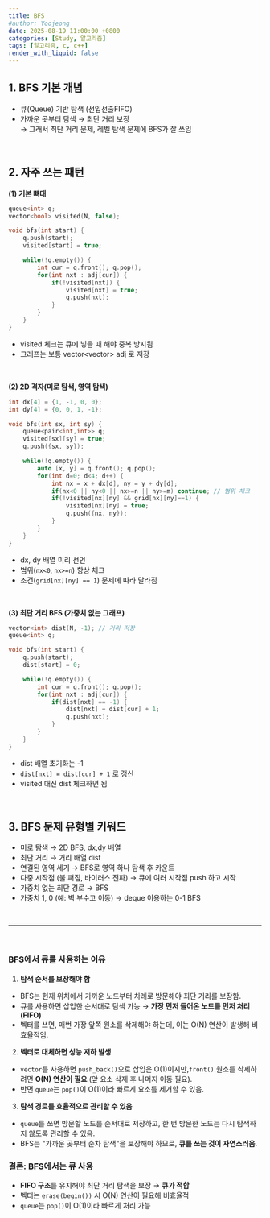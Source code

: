 ```yaml
---
title: BFS
#author: Yoojeong
date: 2025-08-19 11:00:00 +0800
categories: [Study, 알고리즘]
tags: [알고리즘, c, c++]
render_with_liquid: false
---
```



## 1. BFS 기본 개념
- 큐(Queue) 기반 탐색 (선입선출FIFO)  
- 가까운 곳부터 탐색 → 최단 거리 보장  
  → 그래서 최단 거리 문제, 레벨 탐색 문제에 BFS가 잘 쓰임  

<br>


## 2. 자주 쓰는 패턴

**(1) 기본 뼈대**
```c++
queue<int> q;
vector<bool> visited(N, false);

void bfs(int start) {
    q.push(start);
    visited[start] = true;

    while(!q.empty()) {
        int cur = q.front(); q.pop();
        for(int nxt : adj[cur]) {
            if(!visited[nxt]) {
                visited[nxt] = true;
                q.push(nxt);
            }
        }
    }
}
```

- visited 체크는 큐에 넣을 때 해야 중복 방지됨  
- 그래프는 보통 vector<vector<int>> adj 로 저장  

<br>

**(2) 2D 격자(미로 탐색, 영역 탐색)**  
```c++
int dx[4] = {1, -1, 0, 0};
int dy[4] = {0, 0, 1, -1};

void bfs(int sx, int sy) {
    queue<pair<int,int>> q;
    visited[sx][sy] = true;
    q.push({sx, sy});

    while(!q.empty()) {
        auto [x, y] = q.front(); q.pop();
        for(int d=0; d<4; d++) {
            int nx = x + dx[d], ny = y + dy[d];
            if(nx<0 || ny<0 || nx>=n || ny>=m) continue; // 범위 체크
            if(!visited[nx][ny] && grid[nx][ny]==1) {
                visited[nx][ny] = true;
                q.push({nx, ny});
            }
        }
    }
}
```
- dx, dy 배열 미리 선언  
- 범위(`nx<0`, `nx>=n`) 항상 체크  
- 조건(`grid[nx][ny] == 1`) 문제에 따라 달라짐  

<br>

**(3) 최단 거리 BFS (가중치 없는 그래프)**  
```c++
vector<int> dist(N, -1); // 거리 저장
queue<int> q;

void bfs(int start) {
    q.push(start);
    dist[start] = 0;

    while(!q.empty()) {
        int cur = q.front(); q.pop();
        for(int nxt : adj[cur]) {
            if(dist[nxt] == -1) {
                dist[nxt] = dist[cur] + 1;
                q.push(nxt);
            }
        }
    }
}
```

- dist 배열 초기화는 -1  
- `dist[nxt] = dist[cur] + 1` 로 갱신  
- visited 대신 dist 체크하면 됨  


<br>

## 3. BFS 문제 유형별 키워드  

- 미로 탐색 → 2D BFS, dx,dy 배열  
- 최단 거리 → 거리 배열 dist  
- 연결된 영역 세기 → BFS로 영역 하나 탐색 후 카운트  
- 다중 시작점 (불 퍼짐, 바이러스 전파) → 큐에 여러 시작점 push 하고 시작  
- 가중치 없는 최단 경로 → BFS  
- 가중치 1, 0 (예: 벽 부수고 이동) → deque 이용하는 0-1 BFS  


<br>

---

<br>

### **BFS에서 큐를 사용하는 이유**  

1. **탐색 순서를 보장해야 함**  
- BFS는 현재 위치에서 가까운 노드부터 차례로 방문해야 최단 거리를 보장함.  
- 큐를 사용하면 삽입한 순서대로 탐색 가능 → **가장 먼저 들어온 노드를 먼저 처리(FIFO)**  
- 벡터를 쓰면, 매번 가장 앞쪽 원소를 삭제해야 하는데, 이는 O(N) 연산이 발생해 비효율적임.  

2. **벡터로 대체하면 성능 저하 발생**  
- `vector`를 사용하면 `push_back()`으로 삽입은 O(1)이지만,`front()` 원소를 삭제하려면 **O(N) 연산이 필요** (앞 요소 삭제 후 나머지 이동 필요).  
- 반면 `queue`는 `pop()`이 O(1)이라 빠르게 요소를 제거할 수 있음.  

3. **탐색 경로를 효율적으로 관리할 수 있음**  
- `queue`를 쓰면 방문할 노드를 순서대로 저장하고, 한 번 방문한 노드는 다시 탐색하지 않도록 관리할 수 있음.  
- BFS는 "가까운 곳부터 순차 탐색"을 보장해야 하므로, **큐를 쓰는 것이 자연스러움**.  

### **결론: BFS에서는 큐 사용**  
- **FIFO 구조**를 유지해야 최단 거리 탐색을 보장 → **큐가 적합**  
- 벡터는 `erase(begin())` 시 O(N) 연산이 필요해 비효율적  
- `queue`는 `pop()`이 O(1)이라 빠르게 처리 가능  
